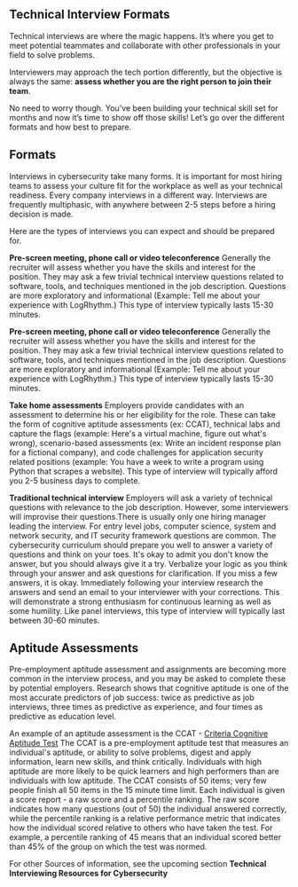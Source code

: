 ## Technical Interview Formats

Technical interviews are where the magic happens. It’s where you get to meet potential teammates and collaborate with other professionals in your field to solve problems. 

Interviewers may approach the tech portion differently, but the objective is always the same: **assess whether you are the right person to join their team**.

No need to worry though. You’ve been building your technical skill set for months and now it’s time to show off those skills! Let’s go over the different formats and how best to prepare. 

## Formats

Interviews in cybersecurity take many forms. It is important for most hiring teams to assess your culture fit for the workplace as well as your technical readiness. Every company interviews in a different way. Interviews are frequently multiphasic, with anywhere between 2-5 steps before a hiring decision is made. 

Here are the types of interviews you can expect and should be prepared for.

**Pre-screen meeting, phone call or video teleconference**  Generally the recruiter will assess whether you have the skills and interest for the position. They may ask a few trivial technical interview questions related to software, tools, and techniques mentioned in the job description. Questions are more exploratory and informational (Example: Tell me about your experience with LogRhythm.) This type of interview typically lasts 15-30 minutes.

**Pre-screen meeting, phone call or video teleconference** Generally the recruiter will assess whether you have the skills and interest for the position. They may ask a few trivial technical interview questions related to software, tools, and techniques mentioned in the job description. Questions are more exploratory and informational (Example: Tell me about your experience with LogRhythm.) This type of interview typically lasts 15-30 minutes.

**Take home assessments**   Employers provide candidates with an assessment to determine his or her eligibility for the role. These can take the form of cognitive aptitude assessments (ex: CCAT), technical labs and capture the flags (example: Here's a virtual machine, figure out what's wrong), scenario-based assessments (ex: Write an incident response plan for a fictional company), and code challenges for application security related positions (example: You have a week to write a program using Python that scrapes a website). This type of interview will typically afford you 2-5 business days to complete.

**Traditional technical interview**  Employers will ask a variety of technical questions with relevance to the job description. However, some interviewers will improvise their questions.There is usually only one hiring manager leading the interview. For entry level jobs, computer science, system and network security, and IT security framework questions are common. The cybersecurity curriculum should prepare you well to answer a variety of questions and think on your toes. It's okay to admit you don't know the answer, but you should always give it a try. Verbalize your logic as you think through your answer and ask questions for clarification. If you miss a few answers, it is okay. Immediately following your interview research the answers and send an email to your interviewer with your corrections. This will demonstrate a strong enthusiasm for continuous learning as well as some humility. Like panel interviews, this type of interview will typically last between 30-60 minutes.
 
## Aptitude Assessments 
Pre-employment aptitude assessment and assignments are becoming more common in the interview process, and you may be asked to complete these by potential employers.  Research shows that cognitive aptitude is one of the most accurate predictors of job success: twice as predictive as job interviews, three times as predictive as experience, and four times as predictive as education level.  

An example of an aptitude assessment is the CCAT -  [Criteria Cognitive Aptitude Test](https://www.criteriacorp.com/solution/ccat.php) The CCAT is a pre-employment aptitude test that measures an individual's aptitude, or ability to solve problems, digest and apply information, learn new skills, and think critically. Individuals with high aptitude are more likely to be quick learners and high performers than are individuals with low aptitude. The CCAT consists of 50 items; very few people finish all 50 items in the 15 minute time limit.  Each individual is given a score report - a raw score and a percentile ranking. The raw score indicates how many questions (out of 50) the individual answered correctly, while the percentile ranking is a relative performance metric that indicates how the individual scored relative to others who have taken the test. For example, a percentile ranking of 45 means that an individual scored better than 45% of the group on which the test was normed.
 
 
For other Sources of information, see the upcoming section **Technical Interviewing Resources for Cybersecurity**



